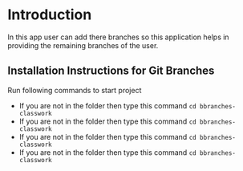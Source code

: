 # Introduction
In this app user can add there branches so this application helps in providing the remaining branches of the user.

## Installation Instructions for Git Branches
Run following commands to start project
* If you are not in the folder then type this command `cd bbranches-classwork`
* If you are not in the folder then type this command `cd bbranches-classwork`
* If you are not in the folder then type this command `cd bbranches-classwork`
* If you are not in the folder then type this command `cd bbranches-classwork`
